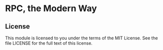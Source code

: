 # RPC, the Modern Way

## License
This module is licensed to you under the terms of the MIT License.
See the file LICENSE for the full text of this license.
